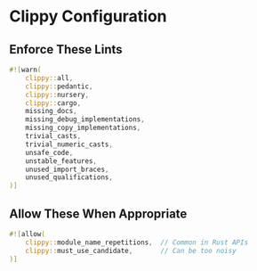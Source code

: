 # Clippy Configuration

## Enforce These Lints

```rust
#![warn(
    clippy::all,
    clippy::pedantic,
    clippy::nursery,
    clippy::cargo,
    missing_docs,
    missing_debug_implementations,
    missing_copy_implementations,
    trivial_casts,
    trivial_numeric_casts,
    unsafe_code,
    unstable_features,
    unused_import_braces,
    unused_qualifications,
)]
```

## Allow These When Appropriate

```rust
#![allow(
    clippy::module_name_repetitions,  // Common in Rust APIs
    clippy::must_use_candidate,       // Can be too noisy
)]
```
